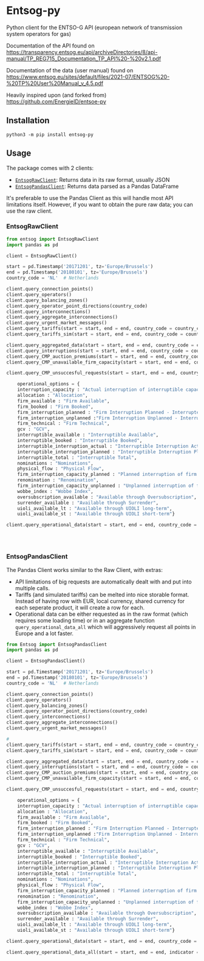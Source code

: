 # Entsog-py
Python client for the ENTSO-G API (european network of transmission system operators for gas)

Documentation of the API found on https://transparency.entsog.eu/api/archiveDirectories/8/api-manual/TP_REG715_Documentation_TP_API%20-%20v2.1.pdf

Documentation of the data (user manual) found on https://www.entsog.eu/sites/default/files/2021-07/ENTSOG%20-%20TP%20User%20Manual_v_4.5.pdf

Heavily inspired upon (and forked from) https://github.com/EnergieID/entsoe-py 

## Installation
`python3 -m pip install entsog-py`

## Usage
The package comes with 2 clients:
- [`EntsogRawClient`](#EntsogRawClient): Returns data in its raw format, usually JSON
- [`EntsogPandasClient`](#EntsogPandasClient): Returns data parsed as a Pandas DataFrame

It's preferable to use the Pandas Client as this will handle most API limitations itself. However, if you want to obtain the pure raw data; you can use the raw client.

### <a name="EntsogRawClient"></a>EntsogRawClient
```python
from entsog import EntsogRawClient
import pandas as pd

client = EntsogRawClient()

start = pd.Timestamp('20171201', tz='Europe/Brussels')
end = pd.Timestamp('20180101', tz='Europe/Brussels')
country_code = 'NL'  # Netherlands

client.query_connection_points()
client.query_operators()
client.query_balancing_zones()
client.query_operator_point_directions(country_code)
client.query_interconnections()
client.query_aggregate_interconnections()
client.query_urgent_market_messages()
client.query_tariffs(start = start, end = end, country_code = country_code)
client.query_tariffs_sim(start = start, end = end, country_code = country_code)

client.query_aggregated_data(start = start, end = end, country_code = country_code)
client.query_interruptions(start = start, end = end, country_code = country_code)
client.query_CMP_auction_premiums(start = start, end = end, country_code = country_code)
client.query_CMP_unavailable_firm_capacity(start = start, end = end, country_code = country_code)

client.query_CMP_unsuccesful_requests(start = start, end = end, country_code = country_code)

    operational_options = {   
    interruption_capacity : "Actual interruption of interruptible capacity",
    allocation : "Allocation",
    firm_available : "Firm Available",
    firm_booked : "Firm Booked",
    firm_interruption_planned : "Firm Interruption Planned - Interrupted",
    firm_interruption_unplanned :"Firm Interruption Unplanned - Interrupted",
    firm_technical : "Firm Technical",
    gcv : "GCV",
    interruptible_available : "Interruptible Available",
    interruptible_booked : "Interruptible Booked",
    interruptible_interruption_actual : "Interruptible Interruption Actual – Interrupted",
    interruptible_interruption_planned : "Interruptible Interruption Planned - Interrupted",
    interruptible_total : "Interruptible Total",
    nominations : "Nominations",
    physical_flow : "Physical Flow",
    firm_interruption_capacity_planned : "Planned interruption of firm capacity",
    renomination : "Renomination",
    firm_interruption_capacity_unplanned : "Unplanned interruption of firm capacity",
    wobbe_index : "Wobbe Index",
    oversubscription_available : "Available through Oversubscription",
    surrender_available : "Available through Surrender",
    uioli_available_lt : "Available through UIOLI long-term",
    uioli_available_st : "Available through UIOLI short-term"}

client.query_operational_data(start = start, end = end, country_code = country_code, indicator = ['renomination', 'physical_flow'])





```

### <a name="EntsogPandasClient"></a>EntsogPandasClient
The Pandas Client works similar to the Raw Client, with extras:
- API limitations of big requests are automatically dealt with and put into multiple calls.
- Tariffs (and simulated tariffs) can be melted into nice storable format. Instead of having row with EUR, local currency, shared currency for each seperate product, it will create a row for each.
- Operational data can be either requested as in the raw format (which requires some loading time) or in an aggregate function `query_operational_data_all` which will aggressively request all points in Europe and a lot faster.

```python
from Entsog import EntsogPandasClient
import pandas as pd

client = EntsogPandasClient()

start = pd.Timestamp('20171201', tz='Europe/Brussels')
end = pd.Timestamp('20180101', tz='Europe/Brussels')
country_code = 'NL'  # Netherlands

client.query_connection_points()
client.query_operators()
client.query_balancing_zones()
client.query_operator_point_directions(country_code)
client.query_interconnections()
client.query_aggregate_interconnections()
client.query_urgent_market_messages()

# 
client.query_tariffs(start = start, end = end, country_code = country_code, melt = True)
client.query_tariffs_sim(start = start, end = end, country_code = country_code, melt = True)

client.query_aggregated_data(start = start, end = end, country_code = country_code)
client.query_interruptions(start = start, end = end, country_code = country_code)
client.query_CMP_auction_premiums(start = start, end = end, country_code = country_code)
client.query_CMP_unavailable_firm_capacity(start = start, end = end, country_code = country_code)

client.query_CMP_unsuccesful_requests(start = start, end = end, country_code = country_code)

    operational_options = {   
    interruption_capacity : "Actual interruption of interruptible capacity",
    allocation : "Allocation",
    firm_available : "Firm Available",
    firm_booked : "Firm Booked",
    firm_interruption_planned : "Firm Interruption Planned - Interrupted",
    firm_interruption_unplanned :"Firm Interruption Unplanned - Interrupted",
    firm_technical : "Firm Technical",
    gcv : "GCV",
    interruptible_available : "Interruptible Available",
    interruptible_booked : "Interruptible Booked",
    interruptible_interruption_actual : "Interruptible Interruption Actual – Interrupted",
    interruptible_interruption_planned : "Interruptible Interruption Planned - Interrupted",
    interruptible_total : "Interruptible Total",
    nominations : "Nominations",
    physical_flow : "Physical Flow",
    firm_interruption_capacity_planned : "Planned interruption of firm capacity",
    renomination : "Renomination",
    firm_interruption_capacity_unplanned : "Unplanned interruption of firm capacity",
    wobbe_index : "Wobbe Index",
    oversubscription_available : "Available through Oversubscription",
    surrender_available : "Available through Surrender",
    uioli_available_lt : "Available through UIOLI long-term",
    uioli_available_st : "Available through UIOLI short-term"}

client.query_operational_data(start = start, end = end, country_code = country_code, indicator = ['renomination', 'physical_flow'])

client.query_operational_data_all(start = start, end = end, indicator = ['renomination', 'physical_flow'])

```